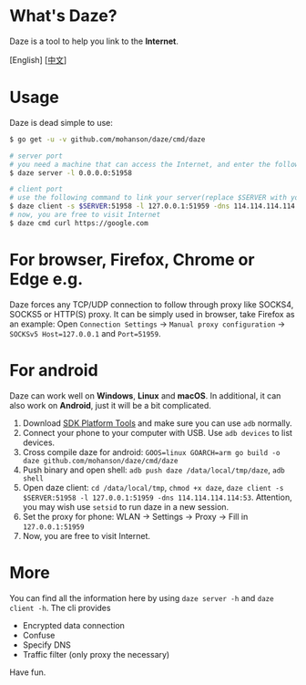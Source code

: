 # What's Daze?

Daze is a tool to help you link to the **Internet**.

\[English\] \[[中文](./README_CN.md)\]

# Usage

Daze is dead simple to use:

```sh
$ go get -u -v github.com/mohanson/daze/cmd/daze

# server port
# you need a machine that can access the Internet, and enter the following command:
$ daze server -l 0.0.0.0:51958

# client port
# use the following command to link your server(replace $SERVER with your server ip):
$ daze client -s $SERVER:51958 -l 127.0.0.1:51959 -dns 114.114.114.114:53
# now, you are free to visit Internet
$ daze cmd curl https://google.com
```

# For browser, Firefox, Chrome or Edge e.g.

Daze forces any TCP/UDP connection to follow through proxy like SOCKS4, SOCKS5 or HTTP(S) proxy. It can be simply used in browser, take Firefox as an example: Open `Connection Settings` -> `Manual proxy configuration` -> `SOCKSv5 Host=127.0.0.1` and `Port=51959`.

# For android

Daze can work well on **Windows**, **Linux** and **macOS**. In additional, it can also work on **Android**, just it will be a bit complicated.

1. Download [SDK Platform Tools](https://developer.android.com/studio/releases/platform-tools) and make sure you can use `adb` normally.
2. Connect your phone to your computer with USB. Use `adb devices` to list devices.
2. Cross compile daze for android: `GOOS=linux GOARCH=arm go build -o daze github.com/mohanson/daze/cmd/daze`
4. Push binary and open shell: `adb push daze /data/local/tmp/daze`, `adb shell`
5. Open daze client: `cd /data/local/tmp`, `chmod +x daze`, `daze client -s $SERVER:51958 -l 127.0.0.1:51959 -dns 114.114.114.114:53`. Attention, you may wish use `setsid` to run daze in a new session.
6. Set the proxy for phone: WLAN -> Settings -> Proxy -> Fill in `127.0.0.1:51959`
7. Now, you are free to visit Internet.

# More

You can find all the information here by using `daze server -h` and `daze client -h`. The cli provides

- Encrypted data connection
- Confuse
- Specify DNS
- Traffic filter (only proxy the necessary)

Have fun.
